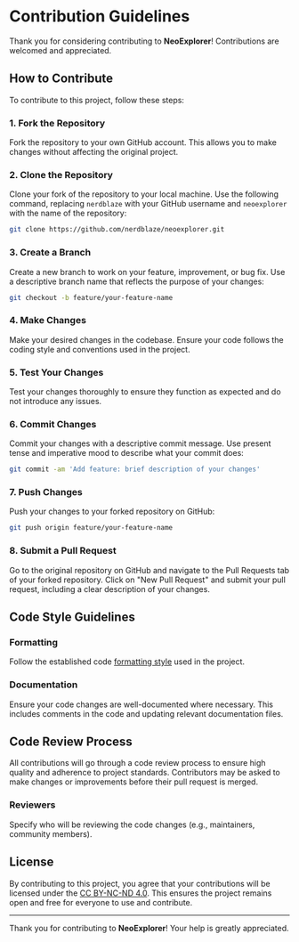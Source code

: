 # Contribution Guidelines

Thank you for considering contributing to **NeoExplorer**! Contributions are welcomed and appreciated.

## How to Contribute

To contribute to this project, follow these steps:

### 1. Fork the Repository

Fork the repository to your own GitHub account. This allows you to make changes without affecting the original project.

### 2. Clone the Repository

Clone your fork of the repository to your local machine. Use the following command, replacing `nerdblaze` with your GitHub username and `neoexplorer` with the name of the repository:

```sh
git clone https://github.com/nerdblaze/neoexplorer.git
```

### 3. Create a Branch

Create a new branch to work on your feature, improvement, or bug fix. Use a descriptive branch name that reflects the purpose of your changes:

```sh
git checkout -b feature/your-feature-name
```

### 4. Make Changes

Make your desired changes in the codebase. Ensure your code follows the coding style and conventions used in the project.

### 5. Test Your Changes

Test your changes thoroughly to ensure they function as expected and do not introduce any issues.

### 6. Commit Changes

Commit your changes with a descriptive commit message. Use present tense and imperative mood to describe what your commit does:

```sh
git commit -am 'Add feature: brief description of your changes'
```

### 7. Push Changes

Push your changes to your forked repository on GitHub:

```sh
git push origin feature/your-feature-name
```

### 8. Submit a Pull Request

Go to the original repository on GitHub and navigate to the Pull Requests tab of your forked repository. Click on "New Pull Request" and submit your pull request, including a clear description of your changes.

## Code Style Guidelines

### Formatting

Follow the established code [formatting style](/docs/01-Planning/04-Software%20Coding%20Template.md) used in the project.

### Documentation

Ensure your code changes are well-documented where necessary. This includes comments in the code and updating relevant documentation files.

## Code Review Process

All contributions will go through a code review process to ensure high quality and adherence to project standards. Contributors may be asked to make changes or improvements before their pull request is merged.

### Reviewers

Specify who will be reviewing the code changes (e.g., maintainers, community members).

## License

By contributing to this project, you agree that your contributions will be licensed under the [CC BY-NC-ND 4.0](/docs/04-Miscellaneous/01-license.lic). This ensures the project remains open and free for everyone to use and contribute.

---

Thank you for contributing to **NeoExplorer**! Your help is greatly appreciated.
